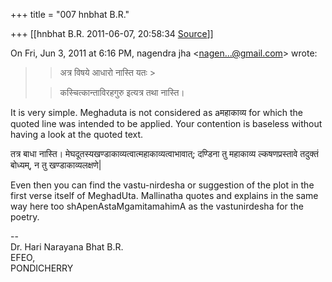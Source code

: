 +++
title = "007 hnbhat B.R."

+++
[[hnbhat B.R.	2011-06-07, 20:58:34 [Source](https://groups.google.com/g/samskrita/c/DnMsnfE8Bqg)]]



On Fri, Jun 3, 2011 at 6:16 PM, nagendra jha \<[nagen...@gmail.com]()\> wrote:  

> 
> > अत्र विषये आधारो नास्ति यतः >
> 
> > 
> > कस्चित्कान्ताविरहगुरु इत्यत्र तथा नास्ति।  
>   
> > 

  

It is very simple. Meghaduta is not considered as aमहाकाव्य for which the quoted line was intended to be applied. Your contention is baseless without having a look at the quoted text.



तत्र बाधा नास्ति। मेघदूतस्यखण्डाकाव्यत्वात्महाकाव्यत्वाभावात्; दण्डिना तु महाकाव्य ल्कषणप्रस्तावे तदुक्तं बोध्यम्, न तु खण्डाकाव्यलक्षणे\|

  

Even then you can find the vastu-nirdesha or suggestion of the plot in the first verse itself of MeghadUta. Mallinatha quotes and explains in the same way here too shApenAstaMgamitamahimA as the vastunirdesha for the poetry.

  

  

--  
Dr. Hari Narayana Bhat B.R.  
EFEO,  
PONDICHERRY  

